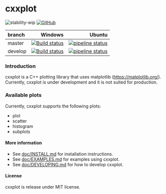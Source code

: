 cxxplot
==============

![stability-wip](https://img.shields.io/badge/stability-work_in_progress-lightgrey.svg)
[![GitHub](https://img.shields.io/github/license/avramidis/cxxplot)](https://github.com/avramidis/cxxplot/blob/master/LICENSE)

branch | Windows | Ubuntu 
| :--- | ---: | ---: |
| master | [![Build status](https://ci.appveyor.com/api/projects/status/1b5kmevuiem6qh78/branch/master?svg=true)](https://ci.appveyor.com/project/avramidis/cxxplot/branch/master) | [![pipeline status](https://gitlab.com/avramidis/cxxplot/badges/master/pipeline.svg)](https://gitlab.com/avramidis/cxxplot/commits/master)
| develop | [![Build status](https://ci.appveyor.com/api/projects/status/1b5kmevuiem6qh78/branch/develop?svg=true)](https://ci.appveyor.com/project/avramidis/cxxplot/branch/develop) | [![pipeline status](https://gitlab.com/avramidis/cxxplot/badges/develop/pipeline.svg)](https://gitlab.com/avramidis/cxxplot/commits/develop)

### Introduction
cxxplot is a C++ plotting library that uses matplotlib (https://matplotlib.org/). Currently, cxxplot is under development and it is not suited for production.  

### Available plots

Currently, cxxplot supports the following plots:

* plot
* scatter
* histogram
* subplots

#### More information
* See [doc/INSTALL.md](doc/INSTALL.md) for installation instructions.
* See [doc/EXAMPLES.md](doc/EXAMPLES.md) for examples using cxxplot.
* See [doc/DEVELOPING.md](doc/DEVELOPING.md) for how to develop cxxplot.

#### License
cxxplot is release under MIT license.